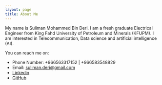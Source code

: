 ```yaml
---
layout: page
title: About Me
---
```


My name is Suliman Mohammed Bin Deri. I am a fresh graduate Electrical Engineer from King Fahd University of Petroleum and Minerals (KFUPM). I am interested in Telecommunication, Data science and artificial intelligence (AI).

You can reach me on:

* Phone Number: +966563317152  |  +966583548829
* Email: suliman.deri@gmail.com
* [Linkedin](http://www.linkedin.com/in/suliman-bin-deri-319702131)
* [GitHub](https://www.github.com/SulimanMD)


